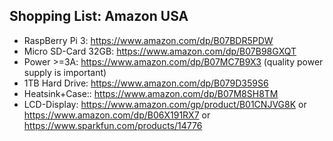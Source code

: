 ## Shopping List: Amazon USA

* RaspBerry Pi 3: https://www.amazon.com/dp/B07BDR5PDW
* Micro SD-Card 32GB: https://www.amazon.com/dp/B07B98GXQT
* Power >=3A: https://www.amazon.com/dp/B07MC7B9X3 (quality power supply is important)
* 1TB Hard Drive: https://www.amazon.com/dp/B079D359S6
* Heatsink+Case:: https://www.amazon.com/dp/B07M8SH8TM
* LCD-Display: https://www.amazon.com/gp/product/B01CNJVG8K or https://www.amazon.com/dp/B06X191RX7 or https://www.sparkfun.com/products/14776
